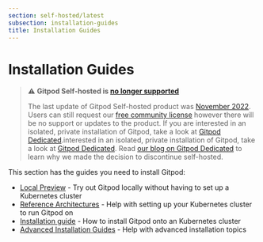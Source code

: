 ```yaml
---
section: self-hosted/latest
subsection: installation-guides
title: Installation Guides
---
```


<script context="module">
  export const prerender = true;
</script>

# Installation Guides

> ⚠️ **Gitpod Self-hosted is [no longer supported](/blog/introducing-gitpod-dedicated)**
>
> The last update of Gitpod Self-hosted product was [November 2022](/changelog/november-self-hosted-release). Users can still request our [free community license](/community-license) however there will be no support or updates to the product. If you are interested in an isolated, private installation of Gitpod, take a look at [Gitpod Dedicated](/dedicated).interested in an isolated, private installation of Gitpod, take a look at [Gitpod Dedicated](/dedicated).
> Read [our blog on Gitpod Dedicated](/blog/introducing-gitpod-dedicated) to learn why we made the decision to discontinue self-hosted.

This section has the guides you need to install Gitpod:

-   [Local Preview](local-preview) - Try out Gitpod locally without having to set up a Kubernetes cluster
-   [Reference Architectures](./reference-architecture) - Help with setting up your Kubernetes cluster to run Gitpod on
-   [Installation guide](./installing-gitpod) - How to install Gitpod onto an Kubernetes cluster
-   [Advanced Installation Guides](./advanced) - Help with advanced installation topics
